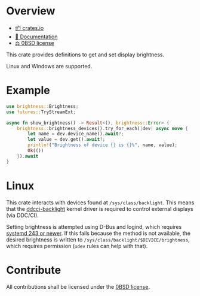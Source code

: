 <!-- cargo-sync-readme start -->

# Overview
- [📦 crates.io](https://crates.io/crates/brightness)
- [📖 Documentation](https://docs.rs/brightness)
- [⚖ 0BSD license](https://spdx.org/licenses/0BSD.html)

This crate provides definitions to get and set display brightness.

Linux and Windows are supported.

# Example

```rust
use brightness::Brightness;
use futures::TryStreamExt;

async fn show_brightness() -> Result<(), brightness::Error> {
    brightness::brightness_devices().try_for_each(|dev| async move {
        let name = dev.device_name().await?;
        let value = dev.get().await?;
        println!("Brightness of device {} is {}%", name, value);
        Ok(())
    }).await
}
```

# Linux

This crate interacts with devices found at `/sys/class/backlight`. This means that the
[ddcci-backlight](https://gitlab.com/ddcci-driver-linux/ddcci-driver-linux#ddcci-backlight-monitor-backlight-driver)
kernel driver is required to control external displays (via DDC/CI).

Setting brightness is attempted using D-Bus and logind, which requires
[systemd 243 or newer](https://github.com/systemd/systemd/blob/877aa0bdcc2900712b02dac90856f181b93c4e40/NEWS#L262).
If this fails because the method is not available, the desired brightness is written to
`/sys/class/backlight/$DEVICE/brightness`, which requires permission (`udev` rules can help with
that).

# Contribute

All contributions shall be licensed under the [0BSD license](https://spdx.org/licenses/0BSD.html).

<!-- cargo-sync-readme end -->
